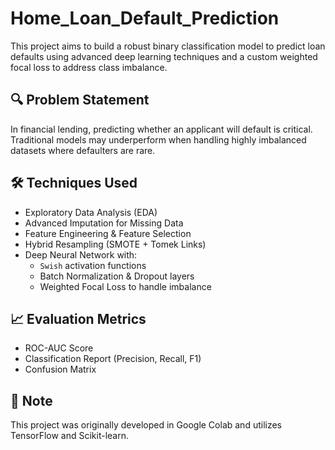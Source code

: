 # Home_Loan_Default_Prediction
This project aims to build a robust binary classification model to predict loan defaults using advanced deep learning techniques and a custom weighted focal loss to address class imbalance.

## 🔍 Problem Statement
In financial lending, predicting whether an applicant will default is critical. Traditional models may underperform when handling highly imbalanced datasets where defaulters are rare.

## 🛠️ Techniques Used
- Exploratory Data Analysis (EDA)
- Advanced Imputation for Missing Data
- Feature Engineering & Feature Selection
- Hybrid Resampling (SMOTE + Tomek Links)
- Deep Neural Network with:
  - `Swish` activation functions
  - Batch Normalization & Dropout layers
  - Weighted Focal Loss to handle imbalance

## 📈 Evaluation Metrics
- ROC-AUC Score
- Classification Report (Precision, Recall, F1)
- Confusion Matrix

## 📌 Note
This project was originally developed in Google Colab and utilizes TensorFlow and Scikit-learn.

